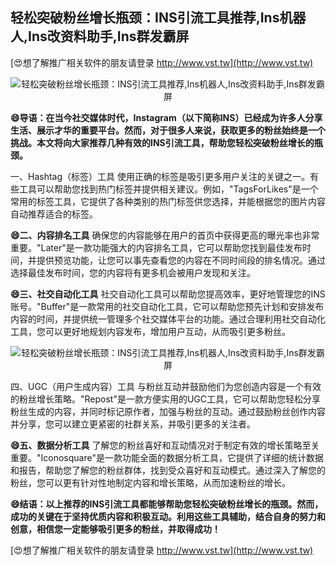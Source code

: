 ## **轻松突破粉丝增长瓶颈：INS引流工具推荐,Ins机器人,Ins改资料助手,Ins群发霸屏**

[😍想了解推广相关软件的朋友请登录 http://www.vst.tw](http://www.vst.tw)

 <center><img src="https://vst.tw/MP4/tuiguang/png/5.png" alt="轻松突破粉丝增长瓶颈：INS引流工具推荐,Ins机器人,Ins改资料助手,Ins群发霸屏"></center>

**😄导语：在当今社交媒体时代，Instagram（以下简称INS）已经成为许多人分享生活、展示才华的重要平台。然而，对于很多人来说，获取更多的粉丝始终是一个挑战。本文将向大家推荐几种有效的INS引流工具，帮助您轻松突破粉丝增长的瓶颈。**

一、Hashtag（标签）工具
使用正确的标签是吸引更多用户关注的关键之一。有些工具可以帮助您找到热门标签并提供相关建议。例如，"TagsForLikes"是一个常用的标签工具，它提供了各种类别的热门标签供您选择，并能根据您的图片内容自动推荐适合的标签。

**😄二、内容排名工具**
确保您的内容能够在用户的首页中获得更高的曝光率也非常重要。"Later"是一款功能强大的内容排名工具，它可以帮助您找到最佳发布时间，并提供预览功能，让您可以事先查看您的内容在不同时间段的排名情况。通过选择最佳发布时间，您的内容将有更多机会被用户发现和关注。

**😄三、社交自动化工具**
社交自动化工具可以帮助您提高效率，更好地管理您的INS账号。"Buffer"是一款常用的社交自动化工具，它可以帮助您预先计划和安排发布内容的时间，并提供统一管理多个社交媒体平台的功能。通过合理利用社交自动化工具，您可以更好地规划内容发布，增加用户互动，从而吸引更多粉丝。

 <center><img src="https://vst.tw/MP4/tuiguang/png/6.png" alt="轻松突破粉丝增长瓶颈：INS引流工具推荐,Ins机器人,Ins改资料助手,Ins群发霸屏"></center>

四、UGC（用户生成内容）工具
与粉丝互动并鼓励他们为您创造内容是一个有效的粉丝增长策略。"Repost"是一款方便实用的UGC工具，它可以帮助您轻松分享粉丝生成的内容，并同时标记原作者，加强与粉丝的互动。通过鼓励粉丝创作内容并分享，您可以建立更紧密的社群关系，并吸引更多的关注者。

**😄五、数据分析工具**
了解您的粉丝喜好和互动情况对于制定有效的增长策略至关重要。"Iconosquare"是一款功能全面的数据分析工具，它提供了详细的统计数据和报告，帮助您了解您的粉丝群体，找到受众喜好和互动模式。通过深入了解您的粉丝，您可以更有针对性地制定内容和增长策略，从而加速粉丝的增长。

**😄结语：以上推荐的INS引流工具都能够帮助您轻松突破粉丝增长的瓶颈。然而，成功的关键在于坚持优质内容和积极互动。利用这些工具辅助，结合自身的努力和创意，相信您一定能够吸引更多的粉丝，并取得成功！**

[😍想了解推广相关软件的朋友请登录 http://www.vst.tw](http://www.vst.tw)



